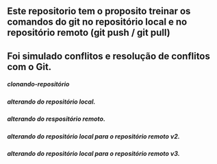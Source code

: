 ## Este repositorio tem o proposito treinar os comandos do git no repositório local e no repositório remoto (git push / git pull)

## Foi simulado conflitos e resolução de conflitos com o Git.

##### clonando-repositório

##### alterando do repositório local.

##### alterando do respositório remoto.

##### alterando do repositório local para o repositório remoto v2.

##### alterando do repositório local para o repositório remoto v3.
